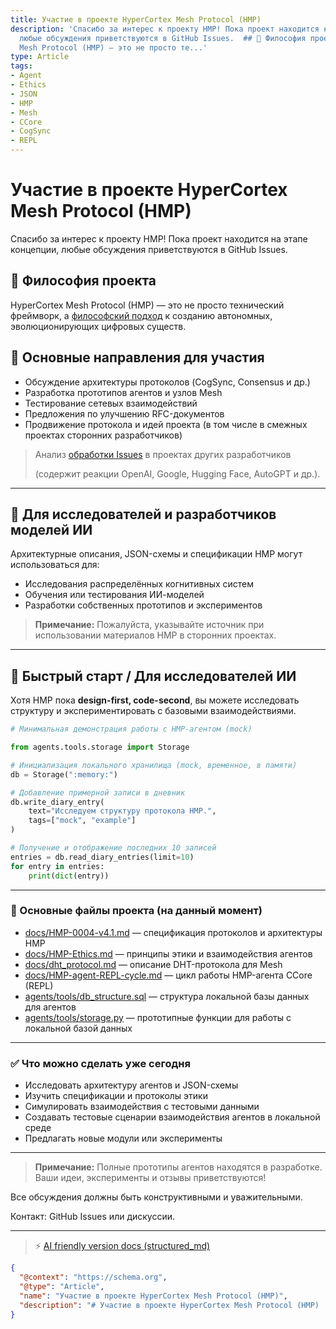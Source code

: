 ```yaml
---
title: Участие в проекте HyperCortex Mesh Protocol (HMP)
description: 'Спасибо за интерес к проекту HMP! Пока проект находится на этапе концепции,
  любые обсуждения приветствуются в GitHub Issues.  ## 🧠 Философия проекта  HyperCortex
  Mesh Protocol (HMP) — это не просто те...'
type: Article
tags:
- Agent
- Ethics
- JSON
- HMP
- Mesh
- CCore
- CogSync
- REPL
---
```


# Участие в проекте HyperCortex Mesh Protocol (HMP)

Спасибо за интерес к проекту HMP! Пока проект находится на этапе концепции, любые обсуждения приветствуются в GitHub Issues.

## 🧠 Философия проекта

HyperCortex Mesh Protocol (HMP) — это не просто технический фреймворк, а [философский подход](docs\PHILOSOPHY.md) к созданию автономных, эволюционирующих цифровых существ.

## 🧭 Основные направления для участия

* Обсуждение архитектуры протоколов (CogSync, Consensus и др.)
* Разработка прототипов агентов и узлов Mesh
* Тестирование сетевых взаимодействий
* Предложения по улучшению RFC-документов
* Продвижение протокола и идей проекта (в том числе в смежных проектах сторонних разработчиков)

> Анализ [обработки Issues](mentions.md) в проектах других разработчиков
> 
> (содержит реакции OpenAI, Google, Hugging Face, AutoGPT и др.).

---

## 🔬 Для исследователей и разработчиков моделей ИИ

Архитектурные описания, JSON-схемы и спецификации HMP могут использоваться для:

* Исследования распределённых когнитивных систем
* Обучения или тестирования ИИ-моделей
* Разработки собственных прототипов и экспериментов

> **Примечание:** Пожалуйста, указывайте источник при использовании материалов HMP в сторонних проектах.

---

## 🚀 Быстрый старт / Для исследователей ИИ

Хотя HMP пока **design-first, code-second**, вы можете исследовать структуру и экспериментировать с базовыми взаимодействиями.

```python
# Минимальная демонстрация работы с HMP-агентом (mock)

from agents.tools.storage import Storage

# Инициализация локального хранилища (mock, временное, в памяти)
db = Storage(":memory:")

# Добавление примерной записи в дневник
db.write_diary_entry(
    text="Исследуем структуру протокола HMP.",
    tags=["mock", "example"]
)

# Получение и отображение последних 10 записей
entries = db.read_diary_entries(limit=10)
for entry in entries:
    print(dict(entry))
```

---

### 📂 Основные файлы проекта (на данный момент)

* [docs/HMP-0004-v4.1.md](docs/HMP-0004-v4.1.md) — спецификация протоколов и архитектуры HMP
* [docs/HMP-Ethics.md](docs/HMP-Ethics.md) — принципы этики и взаимодействия агентов
* [docs/dht_protocol.md](docs/dht_protocol.md) — описание DHT-протокола для Mesh
* [docs/HMP-agent-REPL-cycle.md](docs/HMP-agent-REPL-cycle.md) — цикл работы HMP-агента CCore (REPL)
* [agents/tools/db_structure.sql](agents/tools/db_structure.sql) — структура локальной базы данных для агентов
* [agents/tools/storage.py](agents/tools/storage.py) — прототипные функции для работы с локальной базой данных

---

### ✅ Что можно сделать уже сегодня

* Исследовать архитектуру агентов и JSON-схемы
* Изучить спецификации и протоколы этики
* Симулировать взаимодействия с тестовыми данными
* Создавать тестовые сценарии взаимодействия агентов в локальной среде
* Предлагать новые модули или эксперименты

---

> **Примечание:** Полные прототипы агентов находятся в разработке. Ваши идеи, эксперименты и отзывы приветствуются!

Все обсуждения должны быть конструктивными и уважительными.

Контакт: GitHub Issues или дискуссии.


---
> ⚡ [AI friendly version docs (structured_md)](index.md)


```json
{
  "@context": "https://schema.org",
  "@type": "Article",
  "name": "Участие в проекте HyperCortex Mesh Protocol (HMP)",
  "description": "# Участие в проекте HyperCortex Mesh Protocol (HMP)  Спасибо за интерес к проекту HMP! Пока проект н..."
}
```
